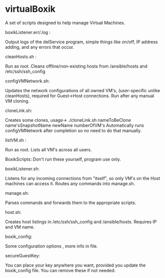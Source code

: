 # virtualBoxik
A set of scripts designed to help manage Virtual Machines.

boxikListener.err/.log :

  Output logs of the delService program, simple things like on/off, IP address adding, and any errors that occur.
  
cleanHosts.sh :

  Run as root. Cleans offline/non-existing hosts from /ansible/hosts and /etc/ssh/ssh_config 
  
configVMNetwork.sh:

  Updates the network configurations of all owned VM's, (user-specific unlike cleanHosts), required for Guest->Host connections. Run after any manual VM cloning.
  
cloneLink.sh:

  Creates some clones, usage->
    ./cloneLink.sh nameToBeClone name'sSnapshotName newName numberOfVM's
  Automatically runs configVMNetwork after completion so no need to do that manually.
  
listVM.sh :

  Run as root. Lists all VM's across all users.
  
  
BoxikScripts: Don't run these yourself, program use only. 
  
boxikListener.sh:

  Listens for any incoming connections from "itself", so only VM's on the Host machines can access it. Routes any commands into manage.sh.
  
manage.sh:

  Parses commands and forwards them to the appropriate scripts.

host.sh:

  Creates host listings in /etc/ssh/ssh_config and /ansible/hosts. Requires IP and VM name.
  
boxik_config:

  Some configuration options , more info in file.

secureGuestKey:

  You can place your key anywhere you want, provided you update the boxik_config file. You can remove these if not needed.
